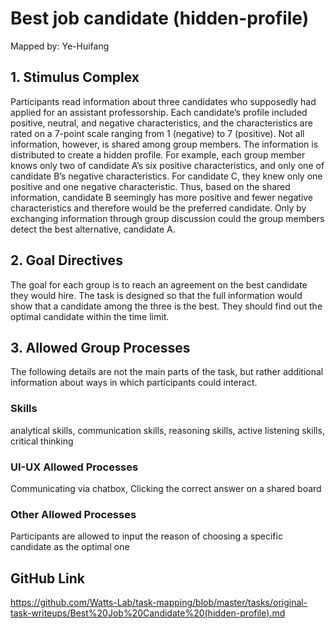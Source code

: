 # Best job candidate (hidden-profile)

Mapped by: Ye-Huifang 

## 1. Stimulus Complex 
Participants read information about three candidates who supposedly had applied for an assistant professorship. Each candidate’s profile included positive, neutral, and negative characteristics, and the characteristics are rated on a 7-point scale ranging from 1 (negative) to 7 (positive). Not all information, however, is shared among group members. The information is distributed to create a hidden profile. For example, each group member knows only two of candidate A’s six positive characteristics, and only one of candidate B’s negative characteristics. For candidate C, they knew only one positive and one negative characteristic. Thus, based on the shared information, candidate B seemingly has more positive and fewer negative characteristics and therefore would be the preferred candidate. Only by exchanging information through group discussion could the group members detect the best alternative, candidate A.

## 2. Goal Directives 
The goal for each group is to reach an agreement on the best candidate they would hire. The task is designed so that the full information would show that a candidate among the three is the best. They should find out the optimal candidate within the time limit.

## 3. Allowed Group Processes 
The following details are not the main parts of the task, but rather additional information about ways in which participants could interact.

### Skills 
analytical skills, communication skills, reasoning skills, active listening skills, critical thinking

### UI-UX Allowed Processes
Communicating via chatbox, Clicking the correct answer on a shared board

### Other Allowed Processes
Participants are allowed to input the reason of choosing a specific candidate as the optimal one

## GitHub Link 
https://github.com/Watts-Lab/task-mapping/blob/master/tasks/original-task-writeups/Best%20Job%20Candidate%20(hidden-profile).md